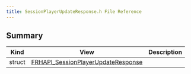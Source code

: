 ```yaml
---
title: SessionPlayerUpdateResponse.h File Reference
---
```


## Summary
| Kind | View | Description |
|------|------|-------------|
|struct|[FRHAPI_SessionPlayerUpdateResponse](/unreal-plugins/all/structfrhapi__sessionplayerupdateresponse/#structFRHAPI__SessionPlayerUpdateResponse)||
